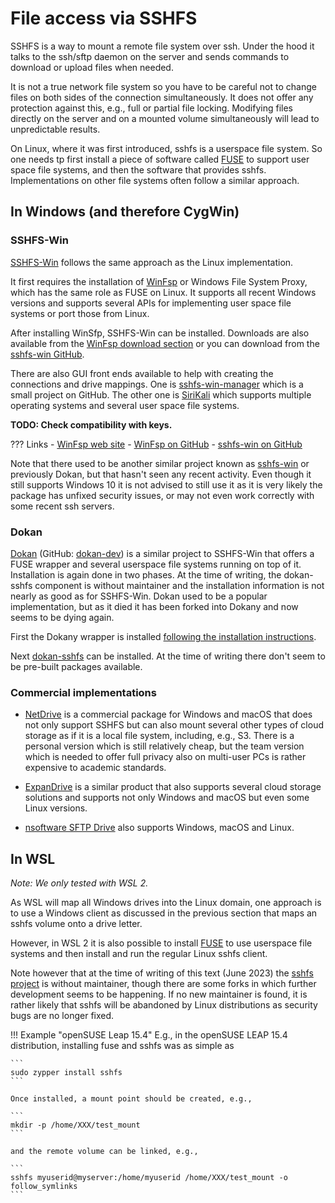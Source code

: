 # File access via SSHFS

SSHFS is a way to mount a remote file system over ssh. Under the hood it talks to 
the ssh/sftp daemon on the server and sends commands to download or upload files when
needed.

It is not a true network file system so you have to be careful not to change files
on both sides of the connection simultaneously. It does not offer any protection
against this, e.g., full or partial file locking. Modifying files directly on 
the server and on a mounted volume simultaneously will lead to unpredictable results.

On Linux, where it was first introduced, sshfs is a userspace file system. So one needs
tp first install a piece of software called [FUSE](https://www.kernel.org/doc/html/next/filesystems/fuse.html)
to support user space file systems, and then the software that provides sshfs. 
Implementations on other file systems often follow a similar approach.

## In Windows (and therefore CygWin)

### SSHFS-Win

[SSHFS-Win](https://github.com/winfsp/sshfs-win) follows the same approach as the Linux implementation.

It first requires the installation of [WinFsp](https://winfsp.dev/)
or Windows File System Proxy, which has the same role as FUSE on Linux. It supports
all recent Windows versions and supports several APIs for implementing user space
file systems or port those from Linux.

After installing WinSfp, SSHFS-Win can be installed. Downloads are also
available from the [WinFsp download section](https://winfsp.dev/rel/) or you
can download from the [ sshfs-win GitHub](https://github.com/winfsp/sshfs-win/releases).

There are also GUI front ends available to help with creating the connections and drive 
mappings. One is [sshfs-win-manager](https://github.com/evsar3/sshfs-win-manager) which is 
a small project on GitHub. The other one is [SiriKali](https://mhogomchungu.github.io/sirikali/)
which supports multiple operating systems and several user space file systems.

**TODO: Check compatibility with keys.**

??? Links
    -   [WinFsp web site](https://winfsp.dev/)
    -   [WinFsp on GitHub](https://github.com/winfsp/winfsp)
    -   [sshfs-win on GitHub](https://github.com/winfsp/sshfs-win)

Note that there used to be another similar project known as [sshfs-win](https://github.com/feo-cz/win-sshfs)
or previously Dokan, but that hasn't seen any recent activity.
Even though it still supports Windows 10 it is not advised to still use it as it is very likely the
package has unfixed security issues, or may not even work correctly with some recent ssh servers.


### Dokan

[Dokan](http://dokan-dev.github.io/) (GitHub: [dokan-dev](https://github.com/dokan-dev)) is a similar
project to SSHFS-Win that offers a FUSE wrapper and several userspace file systems running on top of it.
Installation is again done in two phases. At the time of writing, the dokan-sshfs component is without
maintainer and the installation information is not nearly as good as for SSHFS-Win.
Dokan used to be a popular implementation, but as it died it has been forked into Dokany and
now seems to be dying again.

First the Dokany wrapper is installed [following the installation instructions](https://github.com/dokan-dev/dokany/wiki/Installation).

Next [dokan-sshfs](https://github.com/dokan-dev/dokan-sshfs) can be installed.
At the time of writing there don't seem to be pre-built packages available.


### Commercial implementations

-   [NetDrive](https://www.netdrive.net/) is a commercial package for Windows and macOS that does not
    only support SSHFS but can also mount several other types of cloud storage as if it is a local file
    system, including, e.g., S3. There is a personal version which is still relatively cheap, but the
    team version which is needed to offer full privacy also on multi-user PCs is rather expensive to
    academic standards.

-   [ExpanDrive](https://www.expandrive.com/) is a similar product that also supports several cloud storage
    solutions and supports not only Windows and macOS but even some Linux versions.

-   [nsoftware SFTP Drive](https://www.nsoftware.com/sftpdrive/) also supports Windows, macOS and Linux.


## In WSL

*Note: We only tested with WSL 2.*

As WSL will map all Windows drives into the Linux domain, one approach is to use a Windows client
as discussed in the previous section that maps an sshfs volume onto a drive letter.

However, in WSL 2 it is also possible to install [FUSE](https://www.kernel.org/doc/html/next/filesystems/fuse.html) 
to use userspace file systems and then install and run the regular Linux sshfs client.

Note however that at the time of writing of this text (June 2023) the
[sshfs project](https://github.com/libfuse/sshfs) is without maintainer, though there are
some forks in which further development seems to be happening. If no new maintainer is
found, it is rather likely that sshfs will be abandoned by Linux distributions as security bugs
are no longer fixed.

!!! Example "openSUSE Leap 15.4"
    E.g., in the openSUSE LEAP 15.4 distribution, installing fuse and sshfs was as simple as

    ```
    sudo zypper install sshfs
    ```

    Once installed, a mount point should be created, e.g.,

    ```
    mkdir -p /home/XXX/test_mount
    ```

    and the remote volume can be linked, e.g.,

    ```
    sshfs myuserid@myserver:/home/myuserid /home/XXX/test_mount -o follow_symlinks
    ```

